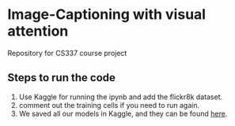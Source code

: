 # Image-Captioning with visual attention
Repository for CS337 course project

## Steps to run the code
1. Use Kaggle for running the ipynb and add the flickr8k dataset.
2. comment out the training cells if you need to run again.
3. We saved all our models in Kaggle, and they can be found [here](https://www.kaggle.com/datasets/pagoti/models).



